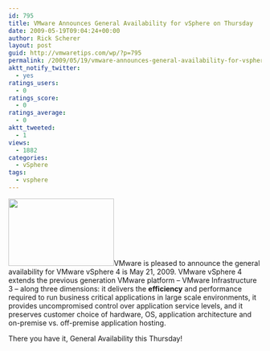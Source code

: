 ```yaml
---
id: 795
title: VMware Announces General Availability for vSphere on Thursday
date: 2009-05-19T09:04:24+00:00
author: Rick Scherer
layout: post
guid: http://vmwaretips.com/wp/?p=795
permalink: /2009/05/19/vmware-announces-general-availability-for-vsphere-on-thursday/
aktt_notify_twitter:
  - yes
ratings_users:
  - 0
ratings_score:
  - 0
ratings_average:
  - 0
aktt_tweeted:
  - 1
views:
  - 1882
categories:
  - vSphere
tags:
  - vsphere
---
```

<a href="http://www.vmware.com/products/vsphere/index.html" target="_blank"><img class="alignright size-full wp-image-796" title="vsphere4" src="http://vmwaretips.com/wp/wp-content/uploads/2009/05/vsphere_banner225.gif" alt="" width="210" height="134" /></a>VMware is pleased to announce the general availability for VMware vSphere 4 is May 21, 2009. VMware vSphere 4 extends the previous generation VMware platform – VMware Infrastructure 3 – along three dimensions: it delivers the **efficiency** and performance required to run business critical applications in large scale environments, it provides uncompromised control over application service levels, and it preserves customer choice of hardware, OS, application architecture and on-premise vs. off-premise application hosting.

There you have it, General Availability this Thursday!